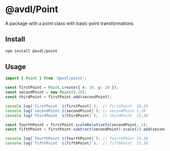 # @avdl/Point

A package with a point class with basic point transformations


## Install

```bash
npm install @avdl/point
```

## Usage

```typescript
import { Point } from '@avdl/point';

const firstPoint = Point.create({ x: 10, y: 20 });
const secondPoint = new Point(5,10);
const thirdPoint = firstPoint.add(secondPoint);

console.log(`firstPoint  ${firstPoint}`);  // firstPoint  10,20
console.log(`secondPoint ${secondPoint}`); // secondPoint 5,10
console.log(`thirdPoint  ${thirdPoint}`);  // thirdPoint  15,30

const fourthPoint = firstPoint.scaleRelativeTo(secondPoint, 2);
const fifthPoint = firstPoint.subtract(secondPoint).scale(2).add(secondPoint);

console.log(`fourthPoint ${fourthPoint}`); // fourthPoint 15,30
console.log(`fifthPoint  ${fifthPoint}`);  // fifthPoint  15,30

```
